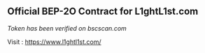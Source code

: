 ## Official BEP-2O Contract for L1ghtL1st.com

*Token has been verified on bscscan.com*

Visit : https://www.l1ghtl1st.com/
